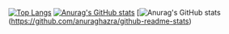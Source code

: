 [![Top Langs](https://github-readme-stats.vercel.app/api/top-langs/?username=Sashq-o&theme=onedark)](https://github.com/anuraghazra/github-readme-stats)
[![Anurag's GitHub stats](https://github-readme-stats.vercel.app/api?username=Sashq-o&theme=onedark)](https://github.com/anuraghazra/github-readme-stats)
[![Anurag's GitHub stats](https://github-readme-stats.vercel.app/api?username=Sashq-o&theme=onedark&show_icons=true)(https://github.com/anuraghazra/github-readme-stats)
